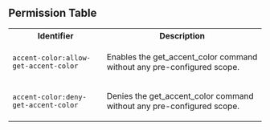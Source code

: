 
## Permission Table

<table>
<tr>
<th>Identifier</th>
<th>Description</th>
</tr>


<tr>
<td>

`accent-color:allow-get-accent-color`

</td>
<td>

Enables the get_accent_color command without any pre-configured scope.

</td>
</tr>

<tr>
<td>

`accent-color:deny-get-accent-color`

</td>
<td>

Denies the get_accent_color command without any pre-configured scope.

</td>
</tr>
</table>

